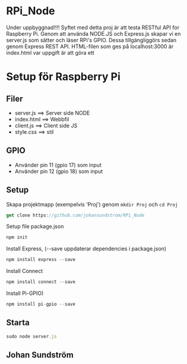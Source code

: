 # RPi_Node
Under uppbyggnad!!!!
Syftet med detta proj är att testa RESTful API for Raspberry Pi. Genom att använda NODE.JS och Express.js skapar vi en server.js som sätter och läser RPi's GPIO. Dessa tillgängliggörs sedan genom Express REST API. HTML-filen som ges på localhost:3000 är index.html var uppgift är att göra ett 
# Setup för Raspberry Pi

## Filer
* server.js ==> Server side NODE
* index.html ==> Webbfil
* client.js ==> Client side JS
* style.css ==> stil

## GPIO
* Använder pin 11 (gpio 17) som input
* Använder pin 12 (gpio 18) som input

## Setup
Skapa projektmapp (exempelvis 'Proj') genom ```mkdir Proj``` och ```cd Proj```
```javascript
get clone https://github.com/johansundstrom/RPi_Node
```
Setup file package.json
```javascript
npm init
```
Install Express, (--save uppdaterar dependencies i package.json)
```javascript
npm install express --save
```
Install Connect
```javascript
npm install connect --save
```
Install Pi-GPIO)
```javascript
npm install pi-gpio --save
```

## Starta
```javascript
sudo node server.js
```

## Johan Sundström
